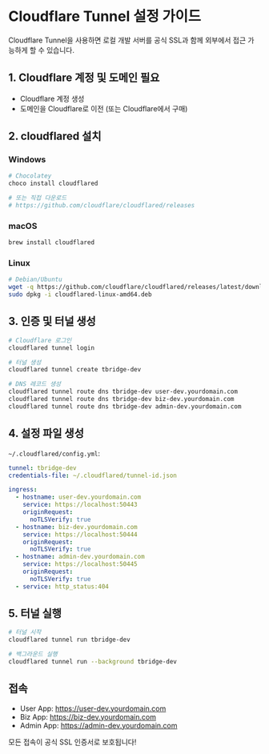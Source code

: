 # Cloudflare Tunnel 설정 가이드

Cloudflare Tunnel을 사용하면 로컬 개발 서버를 공식 SSL과 함께 외부에서 접근 가능하게 할 수 있습니다.

## 1. Cloudflare 계정 및 도메인 필요
- Cloudflare 계정 생성
- 도메인을 Cloudflare로 이전 (또는 Cloudflare에서 구매)

## 2. cloudflared 설치

### Windows
```powershell
# Chocolatey
choco install cloudflared

# 또는 직접 다운로드
# https://github.com/cloudflare/cloudflared/releases
```

### macOS
```bash
brew install cloudflared
```

### Linux
```bash
# Debian/Ubuntu
wget -q https://github.com/cloudflare/cloudflared/releases/latest/download/cloudflared-linux-amd64.deb
sudo dpkg -i cloudflared-linux-amd64.deb
```

## 3. 인증 및 터널 생성

```bash
# Cloudflare 로그인
cloudflared tunnel login

# 터널 생성
cloudflared tunnel create tbridge-dev

# DNS 레코드 생성
cloudflared tunnel route dns tbridge-dev user-dev.yourdomain.com
cloudflared tunnel route dns tbridge-dev biz-dev.yourdomain.com
cloudflared tunnel route dns tbridge-dev admin-dev.yourdomain.com
```

## 4. 설정 파일 생성

`~/.cloudflared/config.yml`:
```yaml
tunnel: tbridge-dev
credentials-file: ~/.cloudflared/tunnel-id.json

ingress:
  - hostname: user-dev.yourdomain.com
    service: https://localhost:50443
    originRequest:
      noTLSVerify: true
  - hostname: biz-dev.yourdomain.com
    service: https://localhost:50444
    originRequest:
      noTLSVerify: true
  - hostname: admin-dev.yourdomain.com
    service: https://localhost:50445
    originRequest:
      noTLSVerify: true
  - service: http_status:404
```

## 5. 터널 실행

```bash
# 터널 시작
cloudflared tunnel run tbridge-dev

# 백그라운드 실행
cloudflared tunnel run --background tbridge-dev
```

## 접속
- User App: https://user-dev.yourdomain.com
- Biz App: https://biz-dev.yourdomain.com  
- Admin App: https://admin-dev.yourdomain.com

모든 접속이 공식 SSL 인증서로 보호됩니다!